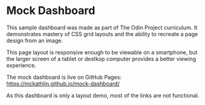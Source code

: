 # Mock Dashboard

This sample dashboard was made as part of The Odin Project curriculum.
It demonstrates mastery of CSS grid layouts and the ability to recreate a page design from an image.

This page layout is responsive enough to be viewable on a smartphone,
but the larger screen of a tablet or destkop computer provides a better viewing experience.

The mock dashboard is live on GitHub Pages:
https://mckathlin.github.io/mock-dashboard/

As this dashboard is only a layout demo, most of the links are not functional.
